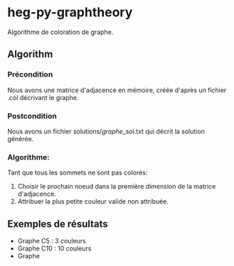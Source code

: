 # heg-py-graphtheory

Algorithme de coloration de graphe.

## Algorithm

### Précondition
Nous avons une matrice d'adjacence en mémoire, créée d'après un fichier .col décrivant le graphe.

### Postcondition
Nous avons un fichier solutions/*graphe*_sol.txt qui décrit la solution générée.

### Algorithme:

Tant que tous les sommets ne sont pas colorés:
1) Choisir le prochain noeud dans la première dimension de la matrice d'adjacence.
2) Attribuer la plus petite couleur valide non attribuée.

## Exemples de résultats
* Graphe C5 : 3 couleurs
* Graphe C10 : 10 couleurs
* Graphe 